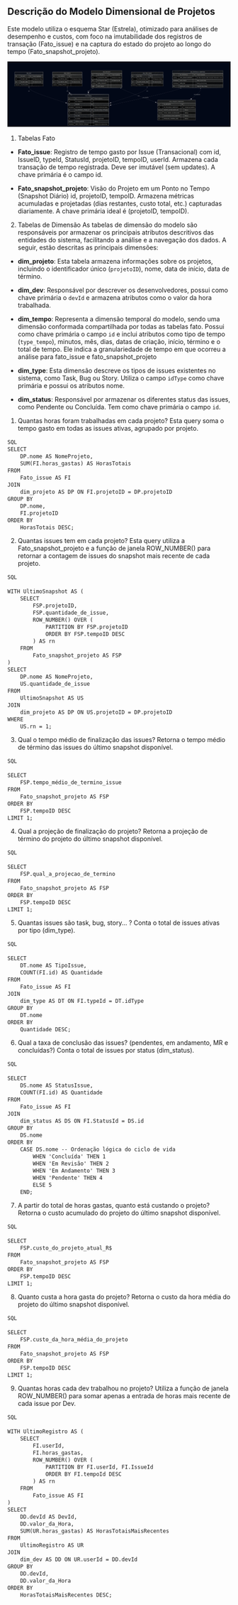 ## Descrição do Modelo Dimensional de Projetos
Este modelo utiliza o esquema Star (Estrela), otimizado para análises de desempenho e custos, com foco na imutabilidade dos registros de transação (Fato_issue) e na captura do estado do projeto ao longo do tempo (Fato_snapshot_projeto).

![alt text](image.png)

1. Tabelas Fato

- **Fato_issue**:	Registro de tempo gasto por Issue (Transacional) com id, IssueID, typeId, StatusId, projetoID, tempoID, userId. Armazena cada transação de tempo registrada. Deve ser imutável (sem updates). A chave primária é o campo id.

- **Fato_snapshot_projeto**:	Visão do Projeto em um Ponto no Tempo (Snapshot Diário)	id, projetoID, tempoID. Armazena métricas acumuladas e projetadas (dias restantes, custo total, etc.) capturadas diariamente. A chave primária ideal é (projetoID, tempoID).



2. Tabelas de Dimensão
As tabelas de dimensão do modelo são responsáveis por armazenar os principais atributos descritivos das entidades do sistema, facilitando a análise e a navegação dos dados. A seguir, estão descritas as principais dimensões:

- **dim_projeto**: Esta tabela armazena informações sobre os projetos, incluindo o identificador único (`projetoID`), nome, data de início, data de término.

- **dim_dev**: Responsável por descrever os desenvolvedores, possui como chave primária o `devId` e armazena atributos como o valor da hora trabalhada.

- **dim_tempo**: Representa a dimensão temporal do modelo, sendo uma dimensão conformada compartilhada por todas as tabelas fato. Possui como chave primária o campo `id` e inclui atributos como tipo de tempo (`type_tempo`), minutos, mês, dias, datas de criação, início, término e o total de tempo. Ele indica a granulariedade de tempo em que ocorreu a análise para fato_issue e fato_snapshot_projeto

- **dim_type**: Esta dimensão descreve os tipos de issues existentes no sistema, como Task, Bug ou Story. Utiliza o campo `idType` como chave primária e possui os atributos nome.

- **dim_status**: Responsável por armazenar os diferentes status das issues, como Pendente ou Concluída. Tem como chave primária o campo `id`.


1. Quantas horas foram trabalhadas em cada projeto?
Esta query soma o tempo gasto em todas as issues ativas, agrupado por projeto.

```
SQL
SELECT
    DP.nome AS NomeProjeto,
    SUM(FI.horas_gastas) AS HorasTotais
FROM
    Fato_issue AS FI
JOIN
    dim_projeto AS DP ON FI.projetoID = DP.projetoID 
GROUP BY
    DP.nome,
    FI.projetoID
ORDER BY
    HorasTotais DESC;
```

2. Quantas issues tem em cada projeto?
Esta query utiliza a Fato_snapshot_projeto e a função de janela ROW_NUMBER() para retornar a contagem de issues do snapshot mais recente de cada projeto.

```
SQL

WITH UltimoSnapshot AS (
    SELECT
        FSP.projetoID,
        FSP.quantidade_de_issue,
        ROW_NUMBER() OVER (
            PARTITION BY FSP.projetoID
            ORDER BY FSP.tempoID DESC
        ) AS rn
    FROM
        Fato_snapshot_projeto AS FSP
)
SELECT
    DP.nome AS NomeProjeto,
    US.quantidade_de_issue
FROM
    UltimoSnapshot AS US
JOIN
    dim_projeto AS DP ON US.projetoID = DP.projetoID
WHERE
    US.rn = 1; 
```

3. Qual o tempo médio de finalização das issues?
Retorna o tempo médio de término das issues do último snapshot disponível.

```
SQL

SELECT
    FSP.tempo_médio_de_termino_issue
FROM
    Fato_snapshot_projeto AS FSP
ORDER BY
    FSP.tempoID DESC 
LIMIT 1;
```

4. Qual a projeção de finalização do projeto?
Retorna a projeção de término do projeto do último snapshot disponível.

```
SQL

SELECT
    FSP.qual_a_projecao_de_termino
FROM
    Fato_snapshot_projeto AS FSP
ORDER BY
    FSP.tempoID DESC
LIMIT 1;
```

5. Quantas issues são task, bug, story... ?
Conta o total de issues ativas por tipo (dim_type).
```
SQL

SELECT
    DT.nome AS TipoIssue,
    COUNT(FI.id) AS Quantidade
FROM
    Fato_issue AS FI
JOIN
    dim_type AS DT ON FI.typeId = DT.idType 
GROUP BY
    DT.nome
ORDER BY
    Quantidade DESC;
```

6. Qual a taxa de conclusão das issues? (pendentes, em andamento, MR e concluídas?)
Conta o total de issues por status (dim_status).

```
SQL

SELECT
    DS.nome AS StatusIssue,
    COUNT(FI.id) AS Quantidade
FROM
    Fato_issue AS FI
JOIN
    dim_status AS DS ON FI.StatusId = DS.id 
GROUP BY
    DS.nome
ORDER BY
    CASE DS.nome -- Ordenação lógica do ciclo de vida
        WHEN 'Concluída' THEN 1
        WHEN 'Em Revisão' THEN 2
        WHEN 'Em Andamento' THEN 3
        WHEN 'Pendente' THEN 4
        ELSE 5
    END;
```

7. A partir do total de horas gastas, quanto está custando o projeto?
Retorna o custo acumulado do projeto do último snapshot disponível.

```
SQL

SELECT
    FSP.custo_do_projeto_atual_R$
FROM
    Fato_snapshot_projeto AS FSP
ORDER BY
    FSP.tempoID DESC
LIMIT 1;
```

8. Quanto custa a hora gasta do projeto?
Retorna o custo da hora média do projeto do último snapshot disponível.

```
SQL

SELECT
    FSP.custo_da_hora_média_do_projeto
FROM
    Fato_snapshot_projeto AS FSP
ORDER BY
    FSP.tempoID DESC
LIMIT 1;
```

9. Quantas horas cada dev trabalhou no projeto?
Utiliza a função de janela ROW_NUMBER() para somar apenas a entrada de horas mais recente de cada issue por Dev.

```
SQL

WITH UltimoRegistro AS (
    SELECT
        FI.userId,
        FI.horas_gastas,
        ROW_NUMBER() OVER (
            PARTITION BY FI.userId, FI.IssueId
            ORDER BY FI.tempoId DESC
        ) AS rn
    FROM
        Fato_issue AS FI
)
SELECT
    DD.devId AS DevId,
    DD.valor_da_Hora, 
    SUM(UR.horas_gastas) AS HorasTotaisMaisRecentes
FROM
    UltimoRegistro AS UR
JOIN
    dim_dev AS DD ON UR.userId = DD.devId
GROUP BY
    DD.devId,
    DD.valor_da_Hora
ORDER BY
    HorasTotaisMaisRecentes DESC;
```